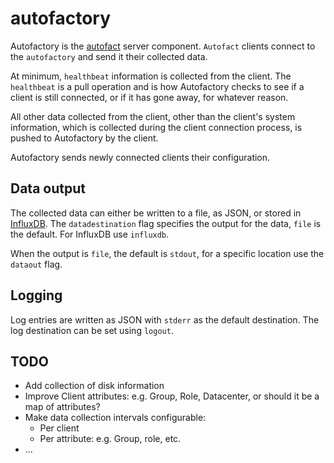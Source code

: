 autofactory
===========

Autofactory is the [autofact](https://github.com/mohae/autofact) server component.  `Autofact` clients connect to the `autofactory` and send it their collected data.  

At minimum, `healthbeat` information is collected from the client. The `healthbeat` is a pull operation and is how Autofactory checks to see if a client is still connected, or if it has gone away, for whatever reason.

All other data collected from the client, other than the client's system information, which is collected during the client connection process, is pushed to Autofactory by the client.

Autofactory sends newly connected clients their configuration.

## Data output
The collected data can either be written to a file, as JSON, or stored in [InfluxDB](https://influxdata.com). The `datadestination` flag specifies the output for the data, `file` is the default. For InfluxDB use `influxdb`.

When the output is `file`, the default is `stdout`, for a specific location use the `dataout` flag.

## Logging
Log entries are written as JSON with `stderr` as the default destination. The log destination can be set using `logout`.

## TODO

* Add collection of disk information  
* Improve Client attributes: e.g. Group, Role, Datacenter, or should it be a map of attributes?  
* Make data collection intervals configurable:  
  * Per client  
  * Per attribute: e.g. Group, role, etc.  
* ...
